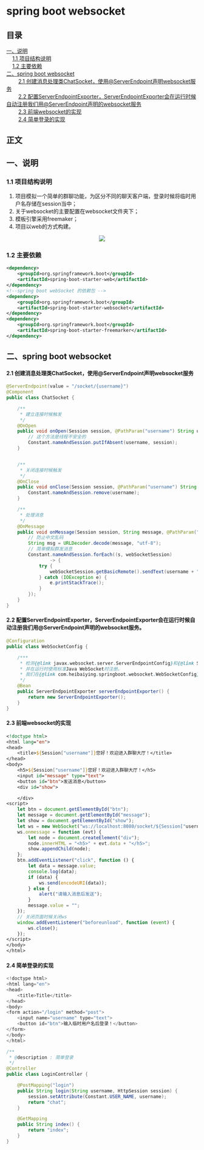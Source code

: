 # spring boot websocket

## 目录<br/>
<a href="#一说明">一、说明</a><br/>
&nbsp;&nbsp;&nbsp;&nbsp;<a href="#11-项目结构说明">1.1 项目结构说明</a><br/>
&nbsp;&nbsp;&nbsp;&nbsp;<a href="#12-主要依赖">1.2 主要依赖</a><br/>
<a href="#二spring-boot-websocket">二、spring boot websocket</a><br/>
&nbsp;&nbsp;&nbsp;&nbsp;&nbsp;&nbsp;&nbsp;&nbsp;<a href="#21-创建消息处理类ChatSocket使用ServerEndpoint声明websocket服务">2.1 创建消息处理类ChatSocket，使用@ServerEndpoint声明websocket服务</a><br/>
&nbsp;&nbsp;&nbsp;&nbsp;&nbsp;&nbsp;&nbsp;&nbsp;<a href="#22-配置ServerEndpointExporterServerEndpointExporter会在运行时候自动注册我们用ServerEndpoint声明的websocket服务">2.2 配置ServerEndpointExporter，ServerEndpointExporter会在运行时候自动注册我们用@ServerEndpoint声明的websocket服务</a><br/>
&nbsp;&nbsp;&nbsp;&nbsp;&nbsp;&nbsp;&nbsp;&nbsp;<a href="#23-前端websocket的实现">2.3 前端websocket的实现</a><br/>
&nbsp;&nbsp;&nbsp;&nbsp;&nbsp;&nbsp;&nbsp;&nbsp;<a href="#24-简单登录的实现">2.4 简单登录的实现</a><br/>
## 正文<br/>



## 一、说明

### 1.1 项目结构说明

1. 项目模拟一个简单的群聊功能，为区分不同的聊天客户端，登录时候将临时用户名存储在session当中；
2. 关于websocket的主要配置在websocket文件夹下；
3. 模板引擎采用freemaker；
4. 项目以web的方式构建。

<div align="center"> <img src="https://github.com/heibaiying/spring-samples-for-all/blob/master/pictures/spring-boot-websocket.png"/> </div>



### 1.2 主要依赖

```xml
<dependency>
    <groupId>org.springframework.boot</groupId>
    <artifactId>spring-boot-starter-web</artifactId>
</dependency>
<!--spring boot webSocket 的依赖包 -->
<dependency>
    <groupId>org.springframework.boot</groupId>
    <artifactId>spring-boot-starter-websocket</artifactId>
</dependency>
<dependency>
    <groupId>org.springframework.boot</groupId>
    <artifactId>spring-boot-starter-freemarker</artifactId>
</dependency>
```



## 二、spring boot websocket

#### 2.1 创建消息处理类ChatSocket，使用@ServerEndpoint声明websocket服务

```java
@ServerEndpoint(value = "/socket/{username}")
@Component
public class ChatSocket {

    /**
     * 建立连接时候触发
     */
    @OnOpen
    public void onOpen(Session session, @PathParam("username") String username) {
        // 这个方法是线程不安全的
        Constant.nameAndSession.putIfAbsent(username, session);
    }


    /**
     * 关闭连接时候触发
     */
    @OnClose
    public void onClose(Session session, @PathParam("username") String username) {
        Constant.nameAndSession.remove(username);
    }

    /**
     * 处理消息
     */
    @OnMessage
    public void onMessage(Session session, String message, @PathParam("username") String username) throws UnsupportedEncodingException {
        // 防止中文乱码
        String msg = URLDecoder.decode(message, "utf-8");
        // 简单模拟群发消息
        Constant.nameAndSession.forEach((s, webSocketSession)
                -> {
            try {
                webSocketSession.getBasicRemote().sendText(username + " : " + msg);
            } catch (IOException e) {
                e.printStackTrace();
            }
        });
    }
}

```

#### 2.2 配置ServerEndpointExporter，ServerEndpointExporter会在运行时候自动注册我们用@ServerEndpoint声明的websocket服务。

```java
@Configuration
public class WebSocketConfig {

    /***
     * 检测{@link javax.websocket.server.ServerEndpointConfig}和{@link ServerEndpoint} 类型的bean，
     * 并在运行时使用标准Java WebSocket时注册。
     * 我们在{@link com.heibaiying.springboot.websocket.WebSocketConfig}中就是使用@ServerEndpoint去声明websocket服务
     */
    @Bean
    public ServerEndpointExporter serverEndpointExporter() {
        return new ServerEndpointExporter();
    }
}
```

#### 2.3 前端websocket的实现

```jsp
<!doctype html>
<html lang="en">
<head>
    <title>${Session["username"]}您好！欢迎进入群聊大厅！</title>
</head>
<body>
    <h5>${Session["username"]}您好！欢迎进入群聊大厅！</h5>
    <input id="message" type="text">
    <button id="btn">发送消息</button>
    <div id="show">

    </div>
<script>
    let btn = document.getElementById("btn");
    let message = document.getElementById("message");
    let show = document.getElementById("show");
    let ws = new WebSocket("ws://localhost:8080/socket/${Session["username"]}");
    ws.onmessage = function (evt) {
        let node = document.createElement("div");
        node.innerHTML = "<h5>" + evt.data + "</h5>";
        show.appendChild(node);
    };
    btn.addEventListener("click", function () {
        let data = message.value;
        console.log(data);
        if (data) {
            ws.send(encodeURI(data));
        } else {
            alert("请输入消息后发送");
        }
        message.value = "";
    });
    // 关闭页面时候关闭ws
    window.addEventListener("beforeunload", function (event) {
        ws.close();
    });
</script>
</body>
</html>

```

#### 2.4 简单登录的实现

```java
<!doctype html>
<html lang="en">
<head>
    <title>Title</title>
</head>
<body>
<form action="/login" method="post">
    <input name="username" type="text">
    <button id="btn">输入临时用户名后登录！</button>
</form>
</body>
</html>
```

```java
/**
 * @description : 简单登录
 */
@Controller
public class LoginController {

    @PostMapping("login")
    public String login(String username, HttpSession session) {
        session.setAttribute(Constant.USER_NAME, username);
        return "chat";
    }

    @GetMapping
    public String index() {
        return "index";
    }
}
```

